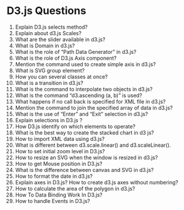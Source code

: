 # D3.js Questions

1. Explain D3.js selects method?
1. Explain about d3.js Scales?
1. What are the slider available in d3.js?
1. What is Domain in d3.js?
1. What is the role of “Path Data Generator” in d3.js?
1. What is the role of D3.js Axis component?
1. Mention the command used to create simple axis in d3.js?
1. What is SVG group element?
1. How you can several classes at once?
1. What is a transition in d3.js?
1. What is the command to interpolate two objects in d3.js?
1. What is the command “d3.ascending (a, b)” is used?
1. What happens if no call back is specified for XML file in d3.js?
1. Mention the command to join the specified array of data in d3.js?
1. What is the use of “Enter” and “Exit” selection in d3.js?
1. Explain selections in D3.js ?
1. How D3.js identify on which elements to operate?
1. What is the best way to create the stacked chart in d3 js?
1. How to import XML data using d3.js?
1. What is different between d3.scale.linear() and d3.scaleLinear().
1. How to set initial zoom level in D3.js?
1. How to resize an SVG when the window is resized in d3.js?
1. How to get Mouse position in D3.js?
1. What is the difference between canvas and SVG in d3.js?
1. How to format the date in d3.js?
1. Explain axes in D3.js? How to create d3.js axes without numbering?
1. How to calculate the area of the polygon in d3.js?
1. How To Data Binding Work In D3.js?
1. How to handle Events in D3.js?
